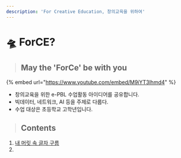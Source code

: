 ```yaml
---
description: 'For Creative Education, 창의교육을 위하여'
---
```


# 🛸 ForCE?

> ## May the 'ForCe' be with you

{% embed url="https://www.youtube.com/embed/M9iYT3lhmd4" %}

* 창의교육을 위한 e-PBL 수업활동 아이디어를 공유합니다. 
* 빅데이터, 네트워크, AI 등을 주제로 다룹다. 
* 수업 대상은 초등학교 고학년입니다. 

> ## Contents

1. [내 머릿 속 글자 구름](bigdata/idea1.md)
2. 
